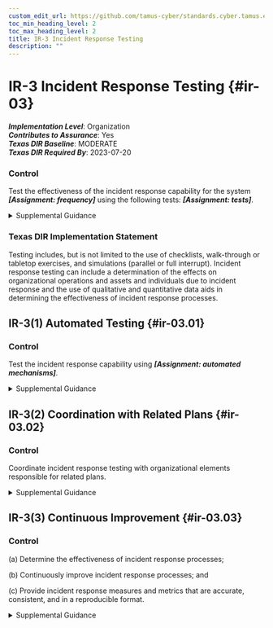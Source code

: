 ```yaml
---
custom_edit_url: https://github.com/tamus-cyber/standards.cyber.tamus.edu/tree/main/static/content/tamus.edu/TAMUS_profile.xml
toc_min_heading_level: 2
toc_max_heading_level: 2
title: IR-3 Incident Response Testing
description: ""
---
```


# IR-3 Incident Response Testing {#ir-03}

_**Implementation Level**_: Organization\
_**Contributes to Assurance**_: Yes\
_**Texas DIR Baseline**_: MODERATE\
_**Texas DIR Required By**_: 2023-07-20

### Control

Test the effectiveness of the incident response capability for the system _**[Assignment: frequency]**_ using the following tests: _**[Assignment: tests]**_.

<details>
  <summary>Supplemental Guidance</summary>

Test the effectiveness of the incident response capability for the system _**[Assignment: frequency]**_ using the following tests: _**[Assignment: tests]**_.

</details>

### Texas DIR Implementation Statement

Testing includes, but is not limited to the use of checklists, walk-through or tabletop exercises, and simulations (parallel or full interrupt). Incident response testing can include a determination of the effects on organizational operations and assets and individuals due to incident response and the use of qualitative and quantitative data aids in determining the effectiveness of incident response processes.

## IR-3(1) Automated Testing {#ir-03.01}

### Control

Test the incident response capability using _**[Assignment: automated mechanisms]**_.

<details>
  <summary>Supplemental Guidance</summary>

Test the incident response capability using _**[Assignment: automated mechanisms]**_.

</details>

## IR-3(2) Coordination with Related Plans {#ir-03.02}

### Control

Coordinate incident response testing with organizational elements responsible for related plans.

<details>
  <summary>Supplemental Guidance</summary>

Coordinate incident response testing with organizational elements responsible for related plans.

</details>

## IR-3(3) Continuous Improvement {#ir-03.03}

### Control

(a) Determine the effectiveness of incident response processes;

(b) Continuously improve incident response processes; and

(c) Provide incident response measures and metrics that are accurate, consistent, and in a reproducible format.

<details>
  <summary>Supplemental Guidance</summary>

(a) Determine the effectiveness of incident response processes;

(b) Continuously improve incident response processes; and

(c) Provide incident response measures and metrics that are accurate, consistent, and in a reproducible format.

</details>

